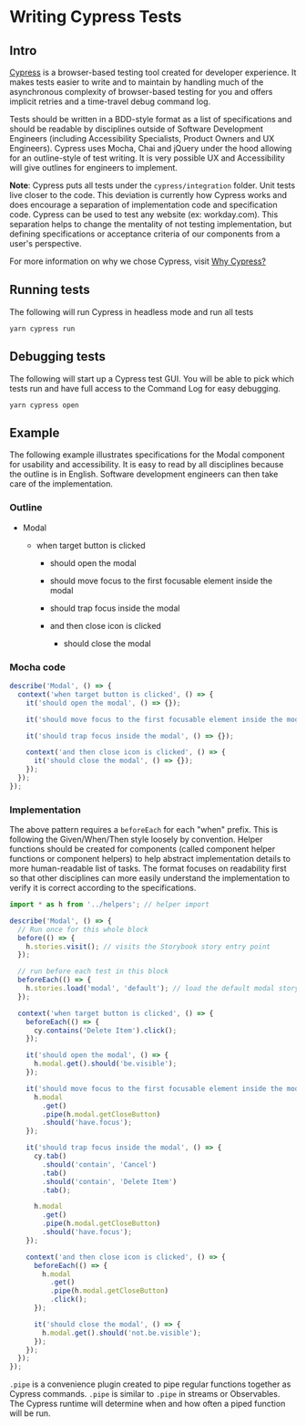 # Writing Cypress Tests

## Intro

[Cypress](cypress.io) is a browser-based testing tool created for developer experience. It makes
tests easier to write and to maintain by handling much of the asynchronous complexity of
browser-based testing for you and offers implicit retries and a time-travel debug command log.

Tests should be written in a BDD-style format as a list of specifications and should be readable by
disciplines outside of Software Development Engineers (including Accessibility Specialists, Product
Owners and UX Engineers). Cypress uses Mocha, Chai and jQuery under the hood allowing for an
outline-style of test writing. It is very possible UX and Accessibility will give outlines for
engineers to implement.

**Note**: Cypress puts all tests under the `cypress/integration` folder. Unit tests live closer to
the code. This deviation is currently how Cypress works and does encourage a separation of
implementation code and specification code. Cypress can be used to test any website (ex:
workday.com). This separation helps to change the mentality of not testing implementation, but
defining specifications or acceptance criteria of our components from a user's perspective.

For more information on why we chose Cypress, visit [Why Cypress?](./WHY_CYPRESS.md)

## Running tests

The following will run Cypress in headless mode and run all tests

```
yarn cypress run
```

## Debugging tests

The following will start up a Cypress test GUI. You will be able to pick which tests run and have
full access to the Command Log for easy debugging.

```
yarn cypress open
```

## Example

The following example illustrates specifications for the Modal component for usability and
accessibility. It is easy to read by all disciplines because the outline is in English. Software
development engineers can then take care of the implementation.

### Outline

- Modal

  - when target button is clicked

    - should open the modal
    - should move focus to the first focusable element inside the modal
    - should trap focus inside the modal

    - and then close icon is clicked
      - should close the modal

### Mocha code

```ts
describe('Modal', () => {
  context('when target button is clicked', () => {
    it('should open the modal', () => {});

    it('should move focus to the first focusable element inside the modal', () => {});

    it('should trap focus inside the modal', () => {});

    context('and then close icon is clicked', () => {
      it('should close the modal', () => {});
    });
  });
});
```

### Implementation

The above pattern requires a `beforeEach` for each "when" prefix. This is following the
Given/When/Then style loosely by convention. Helper functions should be created for components
(called component helper functions or component helpers) to help abstract implementation details to
more human-readable list of tasks. The format focuses on readability first so that other disciplines
can more easily understand the implementation to verify it is correct according to the
specifications.

```ts
import * as h from '../helpers'; // helper import

describe('Modal', () => {
  // Run once for this whole block
  before(() => {
    h.stories.visit(); // visits the Storybook story entry point
  });

  // run before each test in this block
  beforeEach(() => {
    h.stories.load('modal', 'default'); // load the default modal story
  });

  context('when target button is clicked', () => {
    beforeEach(() => {
      cy.contains('Delete Item').click();
    });

    it('should open the modal', () => {
      h.modal.get().should('be.visible');
    });

    it('should move focus to the first focusable element inside the modal', () => {
      h.modal
        .get()
        .pipe(h.modal.getCloseButton)
        .should('have.focus');
    });

    it('should trap focus inside the modal', () => {
      cy.tab()
        .should('contain', 'Cancel')
        .tab()
        .should('contain', 'Delete Item')
        .tab();

      h.modal
        .get()
        .pipe(h.modal.getCloseButton)
        .should('have.focus');
    });

    context('and then close icon is clicked', () => {
      beforeEach(() => {
        h.modal
          .get()
          .pipe(h.modal.getCloseButton)
          .click();
      });

      it('should close the modal', () => {
        h.modal.get().should('not.be.visible');
      });
    });
  });
});
```

`.pipe` is a convenience plugin created to pipe regular functions together as Cypress commands.
`.pipe` is similar to `.pipe` in streams or Observables. The Cypress runtime will determine when and
how often a piped function will be run.
